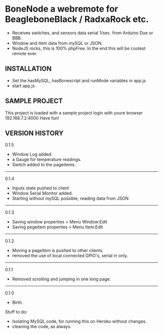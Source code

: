 BoneNode a webremote for BeagleboneBlack / RadxaRock etc.
==============
   * Receives switches, and sensors data serial 1/sec. from Arduino Due or BBB.
   * Window and item data from mySQL or JSON.
   * NodeJS rocks, this is 100% phpFree.
In the end this will be coolest remote ever.


INSTALLATION
------------
- Set the hasMySQL, hasBonescript and runMode variables in app.js
- start app.js


SAMPLE PROJECT
--------------
This project is loaded with a sample project
login with youre browser 192.168.7.2:4000
Have fun!


VERSION HISTORY
--------------
0.1.5
- Window Log added.
- a Gauge for temperature readings.
- Switch added to the pageitems.
--------------
0.1.4
- Inputs state pushed to client
- Window Serial Monitor added.
- Starting without mySQL possible, reading data from JSON
--------------
0.1.3
- Saving window properties > Menu Window:Edit   
- Saving pegeitem properties > Menu Item:Edit   
--------------
0.1.2
- Moving a pageitem is pushed to other clients.
- removed the use of local connected GPIO's, serial in only. 
--------------
0.1.1
- Removed scrolling and jumping in one long page.
--------------
0.1.0
- Birth. 


Stuff to do:

* Isolating MySQL code, for running this on Heroku without changes.
* cleaning the code, as always.
